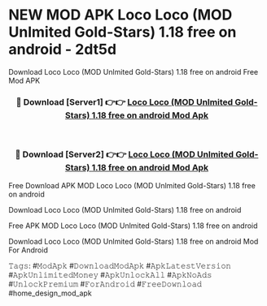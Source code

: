 # NEW MOD APK Loco Loco (MOD Unlmited Gold-Stars) 1.18 free on android - 2dt5d
Download Loco Loco (MOD Unlmited Gold-Stars) 1.18 free on android Free Mod APK

<div align="center">
<h3>🔴 Download [Server1] 👉👉 <a href="https://apk-comot.site?title=Loco_Loco_(MOD_Unlmited_Gold-Stars)_1.18_free_on_android">Loco Loco (MOD Unlmited Gold-Stars) 1.18 free on android Mod Apk</a></h3><br>

<h3>🔴 Download [Server2] 👉👉 <a href="https://apk-comot.site?title=Loco_Loco_(MOD_Unlmited_Gold-Stars)_1.18_free_on_android">Loco Loco (MOD Unlmited Gold-Stars) 1.18 free on android Mod Apk</a></h3>
</div>


Free Download APK MOD Loco Loco (MOD Unlmited Gold-Stars) 1.18 free on android

Download Loco Loco (MOD Unlmited Gold-Stars) 1.18 free on android 

Free APK MOD Loco Loco (MOD Unlmited Gold-Stars) 1.18 free on android 

Download Loco Loco (MOD Unlmited Gold-Stars) 1.18 free on android Mod For Android

𝚃𝚊𝚐𝚜: #𝙼𝚘𝚍𝙰𝚙𝚔 #𝙳𝚘𝚠𝚗𝚕𝚘𝚊𝚍𝙼𝚘𝚍𝙰𝚙𝚔 #𝙰𝚙𝚔𝙻𝚊𝚝𝚎𝚜𝚝𝚅𝚎𝚛𝚜𝚒𝚘𝚗 #𝙰𝚙𝚔𝚄𝚗𝚕𝚒𝚖𝚒𝚝𝚎𝚍𝙼𝚘𝚗𝚎𝚢 #𝙰𝚙𝚔𝚄𝚗𝚕𝚘𝚌𝚔𝙰𝚕𝚕 #𝙰𝚙𝚔𝙽𝚘𝙰𝚍𝚜 #𝚄𝚗𝚕𝚘𝚌𝚔𝙿𝚛𝚎𝚖𝚒𝚞𝚖 #𝙵𝚘𝚛𝙰𝚗𝚍𝚛𝚘𝚒𝚍 #𝙵𝚛𝚎𝚎𝙳𝚘𝚠𝚗𝚕𝚘𝚊𝚍 #home_design_mod_apk